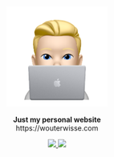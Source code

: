 <div align="center">
   <img width="200" src="images/memoji/memoji-1.png" alt="Logo">
</div>
<p align="center">
   <strong>Just my personal website</strong><br>
   https://wouterwisse.com
</p>
<p align="center">
   <a href="https://www.twitter.com/wouterwisse" target="_blank">
      <img src="https://img.shields.io/badge/contact%20-@wouterwisse-blue.svg">
   </a>
   
   <a href="https://themeforest.net/user/pxlsolutions" target="_blank">
      <img src="https://img.shields.io/badge/template by%20-pxlsolutions-green.svg">
   </a>
   
   
</p>
